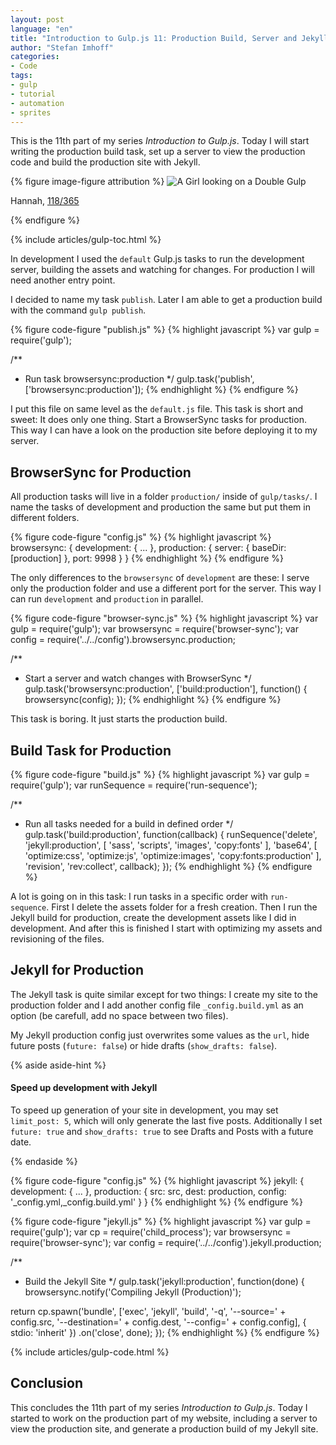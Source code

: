 ```yaml
---
layout: post
language: "en"
title: "Introduction to Gulp.js 11: Production Build, Server and Jekyll"
author: "Stefan Imhoff"
categories:
- Code
tags:
- gulp
- tutorial
- automation
- sprites
---
```


This is the 11th part of my series *Introduction to Gulp.js*. Today I will start writing the production build task, set up a server to view the production code and build the production site with Jekyll.

{% figure image-figure attribution %}
<img src="/assets/images/artikel/gulp-tutorial-11.jpg" alt="A Girl looking on a Double Gulp">
<p class="attribution-text"><i class="icon-cc"></i> Hannah, <a href="https://www.flickr.com/photos/girlaphid/4570474834">118/365</a></p>
{% endfigure %}

{% include articles/gulp-toc.html %}

In development I used the `default` Gulp.js tasks to run the development server, building the assets and watching for changes. For production I will need another entry point.

I decided to name my task `publish`. Later I am able to get a production build with the command `gulp publish`.

{% figure code-figure "publish.js" %}
{% highlight javascript %}
var gulp = require('gulp');

/**
 * Run task browsersync:production
 */
gulp.task('publish', ['browsersync:production']);
{% endhighlight %}
{% endfigure %}

I put this file on same level as the `default.js` file. This task is short and sweet: It does only one thing. Start a BrowserSync tasks for production. This way I can have a look on the production site before deploying it to my server.

## BrowserSync for Production
All production tasks will live in a folder `production/` inside of `gulp/tasks/`. I name the tasks of development and production the same but put them in different folders.

{% figure code-figure "config.js" %}
{% highlight javascript %}
browsersync: {
  development: {
    ...
  },
  production: {
    server: {
      baseDir: [production]
    },
    port: 9998
  }
}
{% endhighlight %}
{% endfigure %}

The only differences to the `browsersync` of `development` are these: I serve only the production folder and use a different port for the server. This way I can run `development` and `production` in parallel.

{% figure code-figure "browser-sync.js" %}
{% highlight javascript %}
var gulp        = require('gulp');
var browsersync = require('browser-sync');
var config      = require('../../config').browsersync.production;

/**
 * Start a server and watch changes with BrowserSync
 */
gulp.task('browsersync:production', ['build:production'], function() {
  browsersync(config);
});
{% endhighlight %}
{% endfigure %}

This task is boring. It just starts the production build.

## Build Task for Production

{% figure code-figure "build.js" %}
{% highlight javascript %}
var gulp        = require('gulp');
var runSequence = require('run-sequence');

/**
 * Run all tasks needed for a build in defined order
 */
gulp.task('build:production', function(callback) {
  runSequence('delete', 'jekyll:production',
  [
    'sass',
    'scripts',
    'images',
    'copy:fonts'
  ],
  'base64',
  [
    'optimize:css',
    'optimize:js',
    'optimize:images',
    'copy:fonts:production'
  ],
  'revision',
  'rev:collect',
  callback);
});
{% endhighlight %}
{% endfigure %}

A lot is going on in this task: I run tasks in a specific order with `run-sequence`. First I delete the assets folder for a fresh creation. Then I run the Jekyll build for production, create the development assets like I did in development. And after this is finished I start with optimizing my assets and revisioning of the files.

## Jekyll for Production
The Jekyll task is quite similar except for two things: I create my site to the production folder and I add another config file `_config.build.yml` as an option (be carefull, add no space between two files).

My Jekyll production config just overwrites some values as the `url`, hide future posts (`future: false`) or hide drafts (`show_drafts: false`).

{% aside aside-hint %}
<h4>Speed up development with Jekyll</h4>
<p>To speed up generation of your site in development, you may set <code>limit_post: 5</code>, which will only generate the last five posts. Additionally I set <code>future: true</code> and <code>show_drafts: true</code> to see Drafts and Posts with a future date.</p>
{% endaside %}

{% figure code-figure "config.js" %}
{% highlight javascript %}
jekyll: {
  development: {
    ...
  },
  production: {
    src:    src,
    dest:   production,
    config: '_config.yml,_config.build.yml'
  }
}
{% endhighlight %}
{% endfigure %}

{% figure code-figure "jekyll.js" %}
{% highlight javascript %}
var gulp        = require('gulp');
var cp          = require('child_process');
var browsersync = require('browser-sync');
var config      = require('../../config').jekyll.production;

/**
 * Build the Jekyll Site
 */
gulp.task('jekyll:production', function(done) {
  browsersync.notify('Compiling Jekyll (Production)');

  return cp.spawn('bundle', ['exec', 'jekyll', 'build', '-q', '--source=' + config.src, '--destination=' + config.dest, '--config=' + config.config], { stdio: 'inherit' })
  .on('close', done);
});
{% endhighlight %}
{% endfigure %}

{% include articles/gulp-code.html %}

## Conclusion
This concludes the 11th part of my series *Introduction to Gulp.js*. Today I started to work on the production part of my website, including a server to view the production site, and generate a production build of my Jekyll site.
